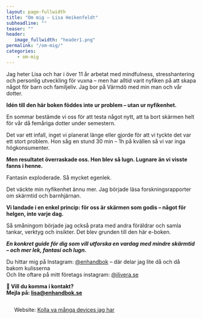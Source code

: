 ```yaml
---
layout: page-fullwidth
title: "Om mig – Lisa Heikenfeldt"
subheadline: ""
teaser: ""
header:
   image_fullwidth: "header1.png"
permalink: "/om-mig/"
categories:
    - om-mig
---
```

Jag heter Lisa och har i över 11 år arbetat med mindfulness, stresshantering och personlig utveckling för vuxna – men har alltid varit nyfiken på att skapa något för barn och familjeliv. Jag bor på Värmdö med min man och vår dotter.

**Idén till den här boken föddes inte ur problem – utan ur nyfikenhet.**

En sommar bestämde vi oss för att testa något nytt, att ta bort skärmen helt för vår då femåriga dotter under semestern.

Det var ett infall, inget vi planerat länge eller gjorde för att vi tyckte det var ett stort problem. Hon såg en stund 30 min – 1h på kvällen så vi var inga högkonsumenter.

**Men resultatet överraskade oss. 
Hon blev så lugn. Lugnare än vi visste fanns i henne.**

Fantasin exploderade. Så mycket egenlek.

Det väckte min nyfikenhet ännu mer. Jag började läsa forskningsrapporter om skärmtid och barnhjärnan.

**Vi landade i en enkel princip: för oss är skärmen som godis – något för helgen, inte varje dag.**

Så småningom började jag också prata med andra föräldrar och samla tankar, verktyg och insikter. Det blev grunden till den här e-boken. 

***En konkret guide för dig som vill utforska en vardag med mindre skärmtid – och mer lek, fantasi och lugn.***

Du hittar mig på Instagram: [@enhandbok][1] – där delar jag lite då och då bakom kulisserna\
Och lite oftare på mitt företags instagram: [@ilivera.se][2]

**📩 Vill du komma i kontakt?\
Mejla på: lisa@enhandbok.se**

<!--more-->

<div class="row t60">
    <div class="medium-6 columns b30">
        <img src="{{ site.urlimg }}webdesign_screenshot_jcorneille.jpg" alt="">
        <p>Website: <a href="http://Minaipads.se">Kolla va många devices jag har</a></p>
    </div><!-- /.medium-6.columns -->

</div><!-- /.row -->

[1]: https://instagram.com/enhandbok
[2]: https://instagram.com/ilivera
